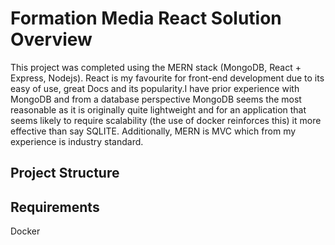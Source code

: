 # Formation Media React Solution Overview
This project was completed using the MERN stack (MongoDB, React + Express, Nodejs). React is my favourite for front-end development due to its easy of use, great Docs and its popularity.I have prior experience with MongoDB and from a database perspective MongoDB seems the most reasonable as it is originally quite lightweight and for an application that seems likely to require scalability (the use of docker reinforces this) it more effective than say SQLITE. Additionally, MERN is MVC which from my experience is industry standard.


## Project Structure




## Requirements
Docker
